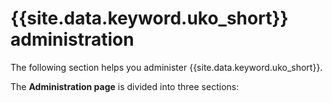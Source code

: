 # {{site.data.keyword.uko_short}} administration

The following section helps you administer {{site.data.keyword.uko_short}}. 

The **Administration page** is divided into three sections:

